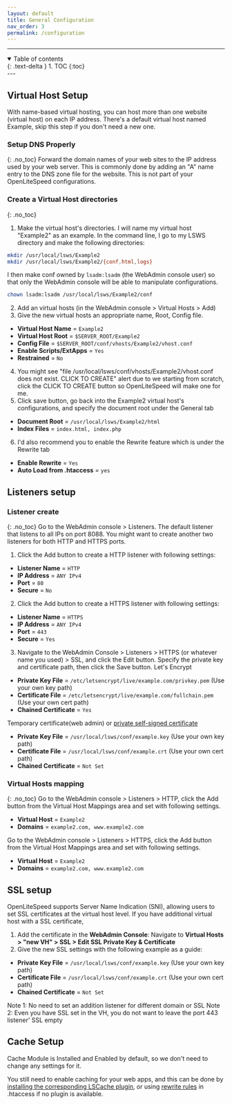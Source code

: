 ```yaml
---
layout: default
title: General Configuration
nav_order: 3
permalink: /configuration
---
```


---
<details open markdown="block">
  <summary>
    Table of contents
  </summary>
  {: .text-delta }
1. TOC
{:toc}

</details>
---

## Virtual Host Setup

With name-based virtual hosting, you can host more than one website (virtual host) on each IP address.
There's a default virtual host named Example, skip this step if you don't need a new one. 

### Setup DNS Properly
{: .no_toc}
Forward the domain names of your web sites to the IP address used by your web server. This is commonly done by adding an "A" name entry to the DNS zone file for the website. This is not part of your OpenLiteSpeed configurations.

### Create a Virtual Host directories
{: .no_toc}
1. Make the virtual host's directories. I will name my virtual host "Example2" as an example. In the command line, I go to my LSWS directory and make the following directories:
```bash
mkdir /usr/local/lsws/Example2
mkdir /usr/local/lsws/Example2/{conf,html,logs}
```
I then make conf owned by `lsadm:lsadm` (the WebAdmin console user) so that only the WebAdmin console will be able to manipulate configurations.
```bash
chown lsadm:lsadm /usr/local/lsws/Example2/conf
```
2. Add an virtual hosts (in the WebAdmin console > Virtual Hosts > Add)
3. Give the new virtual hosts an appropriate name, Root, Config file. 
  - **Virtual Host Name** = `Example2`
  - **Virtual Host Root** = `$SERVER_ROOT/Example2`
  - **Config File** = `$SERVER_ROOT/conf/vhosts/Example2/vhost.conf`
  - **Enable Scripts/ExtApps** = `Yes` 
  - **Restrained** = `No`
4. You might see "file /usr/local/lsws/conf/vhosts/Example2/vhost.conf does not exist. CLICK TO CREATE" alert due to we starting from scratch, click the CLICK TO CREATE button so OpenLiteSpeed will make one for me. 
5. Click save button, go back into the Example2 virtual host's configurations, and specify the document root under the General tab
  - **Document Root** = `/usr/local/lsws/Example2/html`
  - **Index Files** = `index.html, index.php`
6. I'd also recommend you to enable the Rewrite feature which is under the Rewrite tab
  - **Enable Rewrite** = `Yes`
  - **Auto Load from .htaccess** = `yes`


## Listeners setup
### Listener create 
{: .no_toc}
Go to the WebAdmin console > Listeners. The default listener that listens to all IPs on port 8088. You might want to create another two listeners for both HTTP and HTTPS ports.  
1. Click the Add button to create a HTTP listener with following settings:
  - **Listener Name** = `HTTP`
  - **IP Address** = `ANY IPv4`
  - **Port** = `80`
  - **Secure** = `No`
2. Click the Add button to create a HTTPS listener with following settings:
  - **Listener Name** = `HTTPS`
  - **IP Address** = `ANY IPv4`
  - **Port** = `443`
  - **Secure** = `Yes`
3. Navigate  to the WebAdmin Console > Listeners > HTTPS (or whatever name you used) > SSL, and click the Edit button. Specify the private key and certificate path, then click the Save button.
  Let's Encrypt
  - **Private Key File** = `/etc/letsencrypt/live/example.com/privkey.pem` (Use your own key path)
  - **Certificate File** = `/etc/letsencrypt/live/example.com/fullchain.pem` (Use your own cert path)
  - **Chained Certificate** = `Yes`
  
  Temporary certificate(web admin) or [private self-signed certificate](https://stackoverflow.com/questions/10175812/how-to-create-a-self-signed-certificate-with-openssl)
  - **Private Key File** = `/usr/local/lsws/conf/example.key` (Use your own key path)
  - **Certificate File** = `/usr/local/lsws/conf/example.crt` (Use your own cert path)
  - **Chained Certificate** = `Not Set`

### Virtual Hosts mapping
{: .no_toc}
Go to the WebAdmin console > Listeners > HTTP, click the Add button from the Virtual Host Mappings area and set with following settings. 
  - **Virtual Host** = `Example2`
  - **Domains** = `example2.com, www.example2.com`

Go to the WebAdmin console > Listeners > HTTPS, click the Add button from the Virtual Host Mappings area and set with following settings. 
  - **Virtual Host** = `Example2`
  - **Domains** = `example2.com, www.example2.com`

## SSL setup

OpenLiteSpeed supports Server Name Indication (SNI), allowing users to set SSL certificates at the virtual host level. If you have additional virtual host with a SSL certificate,

1. Add the certificate in the **WebAdmin Console**: Navigate to **Virtual Hosts > "new VH" > SSL > Edit SSL Private Key & Certificate**
2. Give the new SSL settings with the following example as a guide:
  - **Private Key File** = `/usr/local/lsws/conf/example.key` (Use your own key path)
  - **Certificate File** = `/usr/local/lsws/conf/example.crt` (Use your own cert path)
  - **Chained Certificate** = `Not Set`

Note 1: No need to set an addition listener for different domain or SSL
Note 2: Even you have SSL set in the VH, you do not want to leave the port 443 listener' SSL empty

## Cache Setup
Cache Module is Installed and Enabled by default, so we don't need to change any settings for it. 

You still need to enable caching for your web apps, and this can be done by [installing the corresponding LSCache plugin](https://docs.litespeedtech.com/lscache/#available-plugins), or using [rewrite rules](https://docs.litespeedtech.com/lscache/noplugin/) in .htaccess if no plugin is available.


